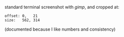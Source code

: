 standard terminal screenshot with _gimp_, and cropped at:

    offset: 0,   21
    size:   562, 314

(documented because I like numbers and consistency)

